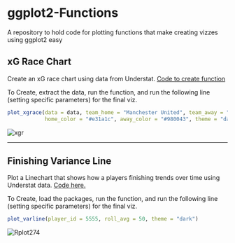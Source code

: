 # ggplot2-Functions
A repository to hold code for plotting functions that make creating vizzes using ggplot2 easy  

## xG Race Chart 

Create an xG race chart using data from Understat. [Code to create function](https://github.com/harshkrishna17/ggplot2-Functions/blob/main/xG%20Race%20Chart.R)

To Create, extract the data, run the function, and run the following line (setting specific parameters) for the final viz.

```R
plot_xgrace(data = data, team_home = "Manchester United", team_away = "Liverpool",
            home_color = "#e31a1c", away_color = "#980043", theme = "dark")
```            

![xgr](https://user-images.githubusercontent.com/87293901/138739917-c77a34b6-e2ed-49f3-9f84-481b49d47b0a.png)

--------------------------------------------------------------------------------------------------------------------------------------------------------------------------------

## Finishing Variance Line

Plot a Linechart that shows how a players finishing trends over time using Understat data. [Code here.](https://github.com/harshkrishna17/ggplot2-Functions/blob/main/Finishing%20Variance%20Line.R)

To Create, load the packages, run the function, and run the following line (setting specific parameters) for the final viz.

```R
plot_varline(player_id = 5555, roll_avg = 50, theme = "dark")
```

![Rplot274](https://user-images.githubusercontent.com/87293901/138848925-0a421e5f-8689-4354-af36-7bbc1fd64c56.png)
